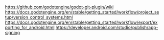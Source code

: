 https://github.com/godotengine/godot-git-plugin/wiki
https://docs.godotengine.org/en/stable/getting_started/workflow/project_setup/version_control_systems.html
https://docs.godotengine.org/en/stable/getting_started/workflow/export/exporting_for_android.html
https://developer.android.com/studio/publish/app-signing

